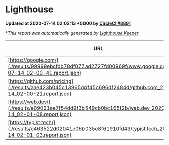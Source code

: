 
# Lighthouse

**Updated at 2020-07-14 02:02:13 +0000 by [CircleCI #8891](https://circleci.com/gh/ItinerisLtd/lighthouse-keeper-example/8891)**

**This report was automatically generated by [Lighthouse Keeper](https://github.com/itinerisltd/lighthouse-keeper)*

| URL | Performance | Accessibility | Best Practices | SEO | PWA | Updated At |
| --- | --- | --- | --- | --- | --- | --- |
| [https://google.com/](./results/99999ebcfdb78df077ad2727fd00969f/www.google.com_2020-07-14_02-00-41.report.json) | 0.94 | 0.9 | 1 | 0.85 | 0.54 | 2020-07-14T02:00:41.378Z |
| [https://github.com/pricing](./results/aae423b045c13965ddf45c696df2484d/github.com_2020-07-14_02-00-21.report.json) | 0.79 | 0.96 | 1 | 0.92 | 0.54 | 2020-07-14T02:00:21.038Z |
| [https://web.dev/](./results/e09021ae7f54dd9f3b549cb0bc165f2b/web.dev_2020-07-14_02-01-08.report.json) | 0.88 | 1 | 1 | 0.99 | 0.96 | 2020-07-14T02:01:08.564Z |
| [https://typist.tech/](./results/e463522d02041e06b035e8f61910fd43/typist.tech_2020-07-14_02-01-03.report.json) | 0.92 | 0.92 | 0.92 | 0.99 | 0.57 | 2020-07-14T02:01:03.179Z |
